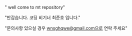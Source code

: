 " well come to mt repository" 


"반갑습니다. 코딩 비기너 최준호 입니다."

"문의사항 있으실 경우 wnsghqwe@gmail.com으로 연락 주세요"
